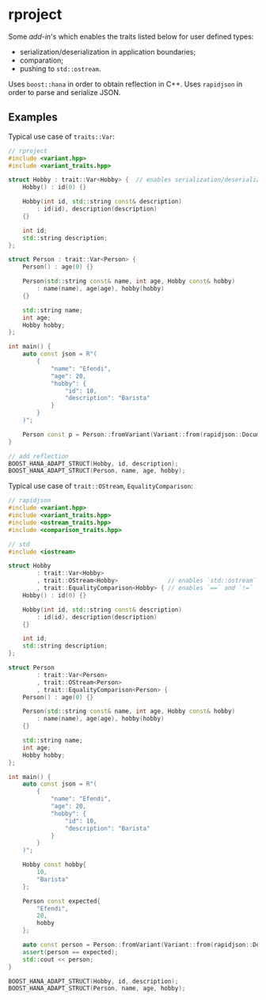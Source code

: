 # rproject

Some *add-in*'s which enables the traits listed below for user defined types:
* serialization/deserialization in application boundaries;
* comparation;
* pushing to `std::ostream`.

Uses `boost::hana` in order to obtain reflection in C++.
Uses `rapidjson` in order to parse and serialize JSON.

## Examples

Typical use case of `traits::Var`:

```cpp
// rproject
#include <variant.hpp>
#include <variant_traits.hpp>

struct Hobby : trait::Var<Hobby> {  // enables serialization/deserialization
    Hobby() : id(0) {}

    Hobby(int id, std::string const& description)
        : id(id), description(description)
    {}

    int id;
    std::string description;
};

struct Person : trait::Var<Person> {
    Person() : age(0) {}

    Person(std::string const& name, int age, Hobby const& hobby)
        : name(name), age(age), hobby(hobby)
    {}

    std::string name;
    int age;
    Hobby hobby;
};

int main() {
    auto const json = R"(
        {
            "name": "Efendi",
            "age": 20,
            "hobby": {
                "id": 10,
                "description": "Barista"
            }
        }
    )";

    Person const p = Person::fromVariant(Variant::from(rapidjson::Document().Parse(json))));
}

// add reflection
BOOST_HANA_ADAPT_STRUCT(Hobby, id, description);
BOOST_HANA_ADAPT_STRUCT(Person, name, age, hobby);
```

Typical use case of `trait::OStream`, `EqualityComparison`:

```cpp
// rapidjson
#include <variant.hpp>
#include <variant_traits.hpp>
#include <ostream_traits.hpp>
#include <comparison_traits.hpp>

// std
#include <iostream>

struct Hobby
        : trait::Var<Hobby>
        , trait::OStream<Hobby>              // enables `std::ostream`
        , trait::EqualityComparison<Hobby> { // enables `==` and `!=`
    Hobby() : id(0) {}

    Hobby(int id, std::string const& description)
        : id(id), description(description)
    {}

    int id;
    std::string description;
};

struct Person
        : trait::Var<Person>
        , trait::OStream<Person>
        , trait::EqualityComparison<Person> {
    Person() : age(0) {}

    Person(std::string const& name, int age, Hobby const& hobby)
        : name(name), age(age), hobby(hobby)
    {}

    std::string name;
    int age;
    Hobby hobby;
};

int main() {
    auto const json = R"(
        {
            "name": "Efendi",
            "age": 20,
            "hobby": {
                "id": 10,
                "description": "Barista"
            }
        }
    )";

    Hobby const hobby{
        10,
        "Barista"
    };

    Person const expected{
        "Efendi",
        20,
        hobby
    };

    auto const person = Person::fromVariant(Variant::from(rapidjson::Document().Parse(json)));
    assert(person == expected);
    std::cout << person;
}

BOOST_HANA_ADAPT_STRUCT(Hobby, id, description);
BOOST_HANA_ADAPT_STRUCT(Person, name, age, hobby);
```
